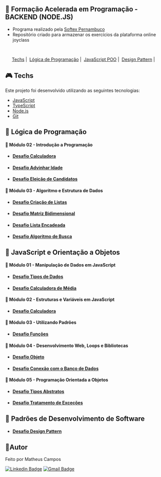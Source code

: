 ## 📗 Formação Acelerada em Programação - BACKEND (NODE.JS) 
- Programa realizado pela [Softex Pernambuco](https://softexpe.org.br/)
- Repositório criado para armazenar os exercícios da plataforma online joyclass
<br>
<p align="center">
  <a href="#techs">Techs</a>&nbsp;|&nbsp;
  <a href="#logica">Lógica de Programação</a>&nbsp;|&nbsp;
  <a href="#javascript">JavaScript POO</a>&nbsp;|&nbsp;
  <a href="#padroes">Design Pattern</a>&nbsp;|&nbsp;
</p>


## 🎮 Techs <a name="techs"></a>
Este projeto foi desenvolvido utilizando as seguintes tecnologias:
- [JavaScript](https://developer.mozilla.org/pt-BR/docs/Web/JavaScript)
- [TypeScript](https://www.typescriptlang.org/)
- [Node.js](https://nodejs.org/pt-br)
- [Git](https://git-scm.com/)

## 🚀 Lógica de Programação <a name="logica"></a>
#### 🚩 Módulo 02 - Introdução a Programação 
- #### [Desafio Calculadora](https://github.com/devcodecampos/javascript-training-fap-joyclass/tree/main/logica-de-programacao/modulo-02-intro-programacao/calculator) 
- #### [Desafio Advinhar Idade](https://github.com/devcodecampos/javascript-training-fap-joyclass/tree/main/logica-de-programacao/modulo-02-intro-programacao/guess-age) 
- #### [Desafio Eleição de Candidatos](https://github.com/devcodecampos/javascript-training-fap-joyclass/tree/main/logica-de-programacao/modulo-02-intro-programacao/election-process) 

#### 🚩 Módulo 03 - Algoritmo e Estrutura de Dados 
- #### [Desafio Criação de Listas](https://github.com/devcodecampos/javascript-training-fap-joyclass/tree/main/logica-de-programacao/modulo-03-algoritmos-estruturas-de-dados/people-lists) 
- #### [Desafio Matriz Bidimensional](https://github.com/devcodecampos/javascript-training-fap-joyclass/tree/main/logica-de-programacao/modulo-03-algoritmos-estruturas-de-dados/animal-characteristics) 
- #### [Desafio Lista Encadeada](https://github.com/devcodecampos/javascript-training-fap-joyclass/tree/main/logica-de-programacao/modulo-03-algoritmos-estruturas-de-dados/linked-list) 
- #### [Desafio Algoritmo de Busca](https://github.com/devcodecampos/javascript-training-fap-joyclass/tree/main/logica-de-programacao/modulo-03-algoritmos-estruturas-de-dados/search-algorithm)

## 🚀 JavaScript e Orientação a Objetos <a name="javascript"></a>
#### 🚩 Módulo 01 - Manipulação de Dados em JavaScript
- #### [Desafio Tipos de Dados](https://github.com/devcodecampos/javascript-training-fap-joyclass/tree/main/javascript-poo/modulo-01-manipulacao-de-dados/data-types)
- #### [Desafio Calculadora de Média](https://github.com/devcodecampos/javascript-training-fap-joyclass/tree/main/javascript-poo/modulo-01-manipulacao-de-dados/average-calculator)
#### 🚩 Módulo 02 - Estruturas e Variáveis em JavaScript
- #### [Desafio Calculadora](https://github.com/devcodecampos/javascript-training-fap-joyclass/tree/main/javascript-poo/modulo-02-estruturas-e-variaveis/calculator)

#### 🚩 Módulo 03 - Utilizando Padrões
- #### [Desafio Funções](https://github.com/devcodecampos/javascript-training-fap-joyclass/tree/main/javascript-poo/modulo-03-utilizando-padroes/functions)

#### 🚩 Módulo 04 - Desenvolvimento Web, Loops e Bibliotecas
- #### [Desafio Objeto](https://github.com/devcodecampos/javascript-training-fap-joyclass/tree/main/javascript-poo/modulo-04-desenvolvimento-web-loops-bibliotecas/bank)
- #### [Desafio Conexão com o Banco de Dados](https://github.com/devcodecampos/javascript-training-fap-joyclass/tree/main/javascript-poo/modulo-04-desenvolvimento-web-loops-bibliotecas/database-connection)

#### 🚩 Módulo 05 - Programação Orientada a Objetos
- #### [Desafio Tipos Abstratos](https://github.com/devcodecampos/javascript-training-fap-joyclass/tree/main/javascript-poo/modulo-05-poo/abstract-type)
- #### [Desafio Tratamento de Exceções](https://github.com/devcodecampos/javascript-training-fap-joyclass/tree/main/javascript-poo/modulo-05-poo/error-handling)

## 🚀 Padrões de Desenvolvimento de Software <a name="padroes"></a>
- #### [Desafio Design Pattern](https://github.com/devcodecampos/javascript-training-fap-joyclass/tree/main/padroes-de-desenvolvimento-de-software/factory-design-pattern)

## 🤖Autor 
Feito por Matheus Campos

[![Linkedin Badge](https://img.shields.io/badge/-devcodecampos-blue?style=flat-square&logo=Linkedin&logoColor=white&link=https://www.linkedin.com/in/devcodecampos/)](https://www.linkedin.com/in/devcodecampos/) 
[![Gmail Badge](https://img.shields.io/badge/-devcodecampos-c14438?style=flat-square&logo=Gmail&logoColor=white&link=mailto:devcodecampos@gmail.com)](mailto:devcodecampos@gmail.com)